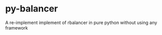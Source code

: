 py-balancer
===========

A re-implement implement of rbalancer in pure python without using any framework 